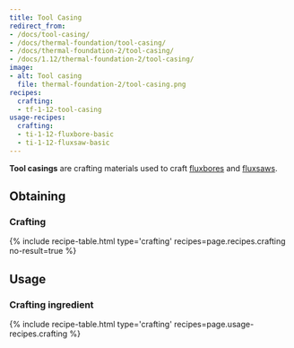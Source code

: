 ```yaml
---
title: Tool Casing
redirect_from:
- /docs/tool-casing/
- /docs/thermal-foundation/tool-casing/
- /docs/thermal-foundation-2/tool-casing/
- /docs/1.12/thermal-foundation-2/tool-casing/
image:
- alt: Tool casing
  file: thermal-foundation-2/tool-casing.png
recipes:
  crafting:
  - tf-1-12-tool-casing
usage-recipes:
  crafting:
  - ti-1-12-fluxbore-basic
  - ti-1-12-fluxsaw-basic
---
```


**Tool casings** are crafting materials used to craft
[fluxbores](../../thermal-innovation/fluxbore/) and [fluxsaws](../../thermal-innovation/fluxsaw/).


Obtaining
---------

### Crafting
{% include recipe-table.html type='crafting' recipes=page.recipes.crafting no-result=true %}


Usage
-----

### Crafting ingredient
{% include recipe-table.html type='crafting' recipes=page.usage-recipes.crafting %}
